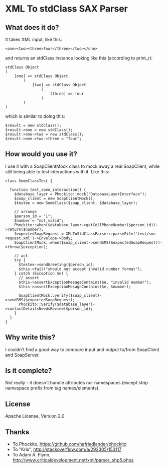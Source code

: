XML To stdClass SAX Parser
==========================

What does it do?
----------------
It takes XML input, like this:

    <one><two><three>four</three></two></one>

and returns an stdClass instance looking like this (according to print_r):

    stdClass Object
    (
        [one] => stdClass Object
            (
                [two] => stdClass Object
                    (
                        [three] => four
                    )
            )
    )

which is similar to doing this:

    $result = new stdClass();
    $result->one = new stdClass();
    $result->one->two = new stdClass();
    $result->one->two->three = "four";


How would you use it?
---------------------
I use it with a SoapClientMock class to mock away a real SoapClient, 
while still being able to test interactions with it. Like this:

    class SomeClassTest {

      function test_some_interaction() {
        $database_layer = Phockito::mock("DatabaseLayerInterface");
        $soap_client = new SoapClientMock();
        $testee = new SomeClass($soap_client, $database_layer);

        // arrange
        $person_id = "1";
        $number = "not_valid";
        Phockito::when($database_layer->getCellPhoneNumber($person_id))->return($number);
        $expectedSoapRequest = XMLToStdClassParser::parseFile('test/sms-request.xml')->Envelope->Body;
        SoapClientMock::when($soap_client->sendSMS($expectedSoapRequest))->throw($exception);

        // act
        try {
          $testee->sendGreeting($person_id);
          $this->fail("should not accept invalid number format");
        } catch (Exception $e) {
          // assert
          $this->assertExceptionMesageContains($e, "invalid number");
          $this->assertExceptionMesageContains($e, $number);
    
          SoapClientMock::verify($soap_client)->sendSMS($expectedSoapRequest);
          Phockito::verify($database_layer)->contactDetailsNeedsReview($person_id);
        }
      }
    }


Why write this?
---------------
I couldn't find a good way to compare input and output to/from SoapClient and SoapServer.


Is it complete?
---------------
Not really - it doesn't handle attributes nor namespaces (except strip namespace prefix
from tag names/elements).


License
-------
Apache License, Version 2.0


Thanks
------
  *  To Phockito, https://github.com/hafriedlander/phockito
  *  To "Kris", http://stackoverflow.com/a/292305/153117
  *  To Adam A. Flynn, http://www.criticaldevelopment.net/xml/parser_php5.phps
